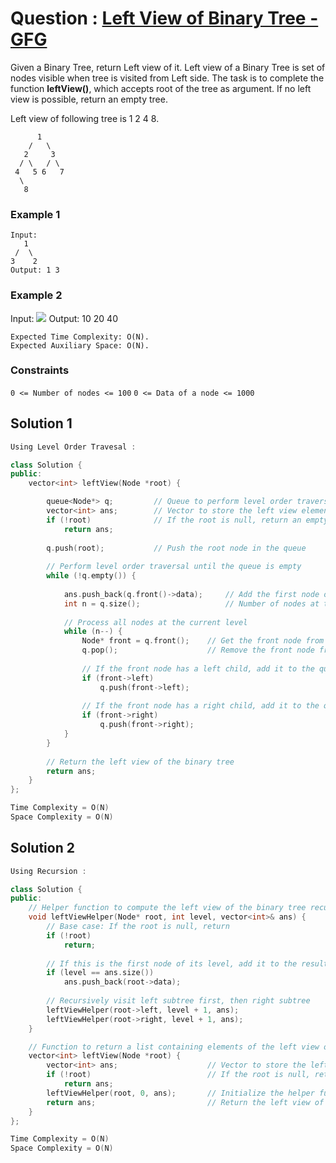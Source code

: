 # Question : [Left View of Binary Tree - GFG](https://www.geeksforgeeks.org/problems/left-view-of-binary-tree/1)

Given a Binary Tree, return Left view of it. Left view of a Binary Tree is set of nodes visible when tree is visited from Left side. The task is to complete the function **leftView()**, which accepts root of the tree as argument. If no left view is possible, return an empty tree.

Left view of following tree is 1 2 4 8.

          1
        /   \
       2     3
      / \   / \
     4   5 6   7
      \
       8   

### Example 1
```
Input:
   1
 /  \
3    2
Output: 1 3
```

### Example 2
Input:
![](https://media.geeksforgeeks.org/wp-content/cdn-uploads/20190221103723/leftview.jpg)
Output: 10 20 40

```
Expected Time Complexity: O(N).
Expected Auxiliary Space: O(N).
```

### Constraints
`0 <= Number of nodes <= 100`
`0 <= Data of a node <= 1000`

## Solution 1

```Cpp
Using Level Order Travesal : 

class Solution {
public:
    vector<int> leftView(Node *root) {

        queue<Node*> q;         // Queue to perform level order traversal (BFS)
        vector<int> ans;        // Vector to store the left view elements
        if (!root)              // If the root is null, return an empty vector
            return ans;
        
        q.push(root);           // Push the root node in the queue        
        
        // Perform level order traversal until the queue is empty
        while (!q.empty()) {
            
            ans.push_back(q.front()->data);     // Add the first node of each level to the result (left view)
            int n = q.size();                   // Number of nodes at the current level
            
            // Process all nodes at the current level
            while (n--) {
                Node* front = q.front();    // Get the front node from the queue
                q.pop();                    // Remove the front node from the queue
                
                // If the front node has a left child, add it to the queue
                if (front->left)
                    q.push(front->left);
                
                // If the front node has a right child, add it to the queue
                if (front->right)
                    q.push(front->right);
            }
        }
        
        // Return the left view of the binary tree
        return ans;
    }
};

Time Complexity = O(N)
Space Complexity = O(N)
```

## Solution 2

```Cpp
Using Recursion : 

class Solution {
public:
    // Helper function to compute the left view of the binary tree recursively
    void leftViewHelper(Node* root, int level, vector<int>& ans) {
        // Base case: If the root is null, return
        if (!root)
            return;
        
        // If this is the first node of its level, add it to the result
        if (level == ans.size())
            ans.push_back(root->data);
        
        // Recursively visit left subtree first, then right subtree
        leftViewHelper(root->left, level + 1, ans);
        leftViewHelper(root->right, level + 1, ans);
    }

    // Function to return a list containing elements of the left view of the binary tree
    vector<int> leftView(Node *root) {
        vector<int> ans;                    // Vector to store the left view elements
        if (!root)                          // If the root is null, return an empty vector
            return ans;
        leftViewHelper(root, 0, ans);       // Initialize the helper function with the root node at level 0
        return ans;                         // Return the left view of the binary tree
    }
};

Time Complexity = O(N)
Space Complexity = O(N)
```